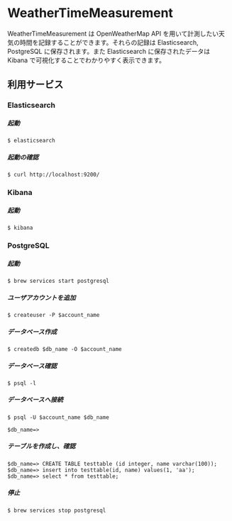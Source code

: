 # WeatherTimeMeasurement

WeatherTimeMeasurement は OpenWeatherMap API を用いて計測したい天気の時間を記録することができます。それらの記録は Elasticsearch, PostgreSQL に保存されます。また Elasticsearch に保存されたデータは Kibana で可視化することでわかりやすく表示できます。

## 利用サービス

### Elasticsearch

##### 起動

`$ elasticsearch`

##### 起動の確認

`$ curl http://localhost:9200/`

### Kibana

##### 起動

`$ kibana`

### PostgreSQL

##### 起動

`$ brew services start postgresql`

##### ユーザアカウントを追加

`$ createuser -P $account_name`

##### データベース作成

`$ createdb $db_name -O $account_name`

##### データベース確認

`$ psql -l`

##### データベースへ接続

```
$ psql -U $account_name $db_name

$db_name=>
```

##### テーブルを作成し、確認

```
$db_name=> CREATE TABLE testtable (id integer, name varchar(100));
$db_name=> insert into testtable(id, name) values(1, 'aa');
$db_name=> select * from testtable;
```

##### 停止

`$ brew services stop postgresql`
